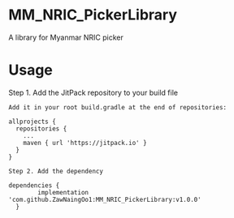 # MM_NRIC_PickerLibrary

  A library for Myanmar NRIC picker

# Usage

  Step 1. Add the JitPack repository to your build file
    
    Add it in your root build.gradle at the end of repositories:

    allprojects {
      repositories {
        ...
        maven { url 'https://jitpack.io' }
      }
    }

    Step 2. Add the dependency
    
    dependencies {
	        implementation 'com.github.ZawNaingOo1:MM_NRIC_PickerLibrary:v1.0.0'
	  }
  
  
